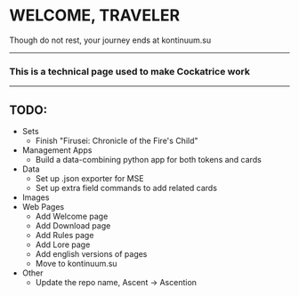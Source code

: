 # WELCOME, TRAVELER
Though do not rest, your journey ends at kontinuum.su

---

### This is a technical page used to make Cockatrice work

---

## TODO:
- Sets
	- Finish "Firusei: Chronicle of the Fire's Child"
- Management Apps
	- Build a data-combining python app for both tokens and cards
- Data
	- Set up .json exporter for MSE
	- Set up extra field commands to add related cards
- Images
- Web Pages
	- Add Welcome page
	- Add Download page
	- Add Rules page
	- Add Lore page
	- Add english versions of pages
	- Move to kontinuum.su
- Other
	- Update the repo name, Ascent -> Ascention